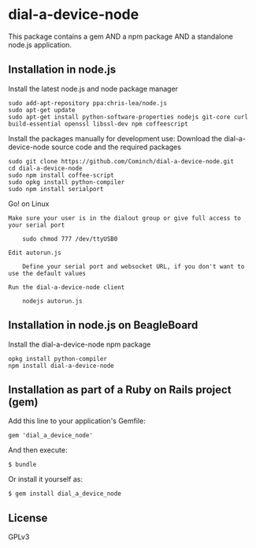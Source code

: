 dial-a-device-node
==================

This package contains a gem AND a npm package AND a standalone node.js application.

## Installation in node.js

Install the latest node.js and node package manager

	sudo add-apt-repository ppa:chris-lea/node.js
	sudo apt-get update
	sudo apt-get install python-software-properties nodejs git-core curl build-essential openssl libssl-dev npm coffeescript

Install the packages manually for development use: Download the dial-a-device-node source code and the required packages

	sudo git clone https://github.com/Cominch/dial-a-device-node.git
	cd dial-a-device-node
	sudo npm install coffee-script
	sudo opkg install python-compiler
	sudo npm install serialport

Go! on Linux

	Make sure your user is in the dialout group or give full access to your serial port

		sudo chmod 777 /dev/ttyUSB0

	Edit autorun.js

		Define your serial port and websocket URL, if you don't want to use the default values

	Run the dial-a-device-node client

		nodejs autorun.js

## Installation in node.js on BeagleBoard

Install the dial-a-device-node npm package

	opkg install python-compiler
	npm install dial-a-device-node

## Installation as part of a Ruby on Rails project (gem)

Add this line to your application's Gemfile:

    gem 'dial_a_device_node'

And then execute:

    $ bundle

Or install it yourself as:

    $ gem install dial_a_device_node


## License

GPLv3